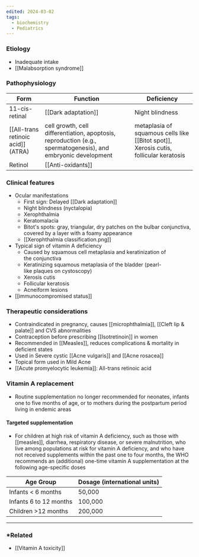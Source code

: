 ```yaml
---
edited: 2024-03-02
tags:
  - biochemistry
  - Pediatrics
---
```

### Etiology
- Inadequate intake
- [[Malabsorption syndrome]]

### Pathophysiology

| Form                               | Function                                                                                                      | Deficiency                                                                             |
| ---------------------------------- | ------------------------------------------------------------------------------------------------------------- | -------------------------------------------------------------------------------------- |
| 11-cis-retinal                     | [[Dark adaptation]]                                                                                           | Night blindness                                                                        |
| [[All-trans retinoic acid]] (ATRA) | cell growth, cell differentiation, apoptosis, reproduction (e.g., spermatogenesis), and embryonic development | metaplasia of squamous cells like [[Bitot spot]], Xerosis cutis, follicular keratosis  |
| Retinol                            | [[Anti-oxidants]]                                                                                             |                                                                                        |


### Clinical features
- Ocular manifestations
	- First sign: Delayed [[Dark adaptation]] 
	- Night blindness (nyctalopia)
	- Xerophthalmia
	- Keratomalacia
	- Bitot's spots: gray, triangular, dry patches on the bulbar conjunctiva, covered by a layer with a foamy appearance
	- [[Xerophthalmia classification.png]] 
- Typical sign of vitamin A deficiency
	- Caused by squamous cell metaplasia and keratinization of the conjunctiva
	- Keratinizing squamous metaplasia of the bladder (pearl-like plaques on cystoscopy)
	- Xerosis cutis
	- Follicular keratosis
	- Acneiform lesions
- [[immunocompromised status]] 

### Therapeutic considerations 
- Contraindicated in pregnancy, causes [[microphthalmia]], [[Cleft lip & palate]] and CVS abnormalities 
- Contraception before prescribing [[Isotretinoin]] in women
- Recommended in [[Measles]], reduces complications & mortality in deficient states
- Used in Severe cystic [[Acne vulgaris]] and [[Acne rosacea]] 
- Topical form used in Mild Acne
- [[Acute promyelocytic leukemia]]: All-trans retinoic acid

### Vitamin A replacement
- Routine supplementation no longer recommended for neonates, infants one to five months of age, or to mothers during the postpartum period living in endemic areas
#### Targeted supplementation 
- For children at high risk of vitamin A deficiency, such as those with [[measles]], diarrhea, respiratory disease, or severe malnutrition, who live among populations at risk for vitamin A deficiency, and who have not received supplements within the past one to four months, the WHO recommends an (additional) one-time vitamin A supplementation at the following age-specific doses 

|Age Group|Dosage (international units)|
|---|---|
|Infants < 6 months|50,000|
|Infants 6 to 12 months|100,000|
|Children >12 months|200,000|

---
### *Related
- [[Vitamin A toxicity]] 